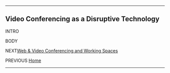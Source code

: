 _____________________________________________________________________________________________________________________________________________________
## Video Conferencing as a Disruptive Technology

INTRO

BODY

NEXT[Web & Video Conferencing and Working Spaces](third.md)

PREVIOUS [Home](index.md)
___________________________________________________________________________________________________________________________________________________
